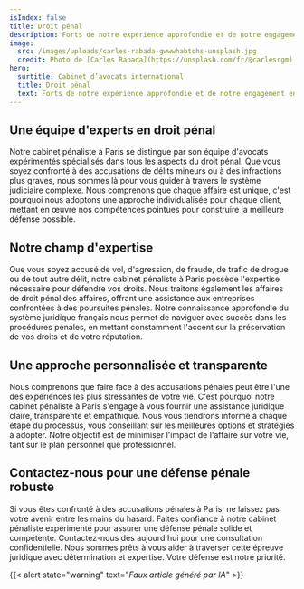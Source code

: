 ```yaml
---
isIndex: false
title: Droit pénal
description: Forts de notre expérience approfondie et de notre engagement envers la justice, nous sommes prêts à vous représenter dans toutes les affaires pénales, garantissant une défense rigoureuse et personnalisée.
image:
  src: /images/uploads/carles-rabada-gwwwhabtohs-unsplash.jpg
  credit: Photo de [Carles Rabada](https://unsplash.com/fr/@carlesrgm) sur [Unsplash](https://unsplash.com/)
hero:
  surtitle: Cabinet d’avocats international
  title: Droit pénal
  text: Forts de notre expérience approfondie et de notre engagement envers la justice, nous sommes prêts à vous représenter dans toutes les affaires pénales, garantissant une défense rigoureuse et personnalisée.
---
```


## Une équipe d'experts en droit pénal

Notre cabinet pénaliste à Paris se distingue par son équipe d'avocats expérimentés spécialisés dans tous les aspects du droit pénal. Que vous soyez confronté à des accusations de délits mineurs ou à des infractions plus graves, nous sommes là pour vous guider à travers le système judiciaire complexe. Nous comprenons que chaque affaire est unique, c'est pourquoi nous adoptons une approche individualisée pour chaque client, mettant en œuvre nos compétences pointues pour construire la meilleure défense possible.

## Notre champ d'expertise

Que vous soyez accusé de vol, d'agression, de fraude, de trafic de drogue ou de tout autre délit, notre cabinet pénaliste à Paris possède l'expertise nécessaire pour défendre vos droits. Nous traitons également les affaires de droit pénal des affaires, offrant une assistance aux entreprises confrontées à des poursuites pénales. Notre connaissance approfondie du système juridique français nous permet de naviguer avec succès dans les procédures pénales, en mettant constamment l'accent sur la préservation de vos droits et de votre réputation.

## Une approche personnalisée et transparente

Nous comprenons que faire face à des accusations pénales peut être l'une des expériences les plus stressantes de votre vie. C'est pourquoi notre cabinet pénaliste à Paris s'engage à vous fournir une assistance juridique claire, transparente et empathique. Nous vous tiendrons informé à chaque étape du processus, vous conseillant sur les meilleures options et stratégies à adopter. Notre objectif est de minimiser l'impact de l'affaire sur votre vie, tant sur le plan personnel que professionnel.

## Contactez-nous pour une défense pénale robuste

Si vous êtes confronté à des accusations pénales à Paris, ne laissez pas votre avenir entre les mains du hasard. Faites confiance à notre cabinet pénaliste expérimenté pour assurer une défense pénale solide et compétente. Contactez-nous dès aujourd'hui pour une consultation confidentielle. Nous sommes prêts à vous aider à traverser cette épreuve juridique avec détermination et expertise. Votre défense est notre priorité.

{{< alert state="warning" text="*Faux article généré par IA*" >}}
